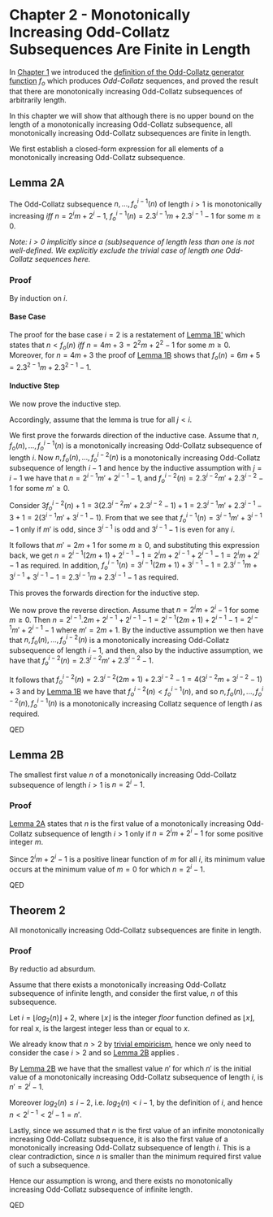 # Chapter 2 - Monotonically Increasing Odd-Collatz Subsequences Are Finite in Length

In [Chapter 1](Chapter-1-Unbounded-Length-Increasing-Odd-Collatz-Sequences.md) we introduced the [definition of the Odd-Collatz generator function](Chapter-1-Unbounded-Length-Increasing-Odd-Collatz-Sequences.md#definition-1a) $`f_o`$ which produces _Odd-Collatz_ sequences, and proved the result that there are monotonically increasing Odd-Collatz subsequences of arbitrarily length.

In this chapter we will show that although there is no upper bound on the length of a monotonically increasing Odd-Collatz subsequence, all monotonically increasing Odd-Collatz subsequences are finite in length.

We first establish a closed-form expression for all elements of a monotonically increasing Odd-Collatz subsequence.

## Lemma 2A

The Odd-Collatz subsequence $`n, \dots, f_o^{i-1}(n)`$  of length $`i > 1`$ is monotonically increasing *iff* $`n = 2^{i}m + 2^{i} - 1`$, $`f_o^{i-1}(n) = 2.3^{i-1}m + 2.3^{i-1} - 1`$ for some $`m \geq 0`$.

*Note: $`i > 0`$ implicitly since a (sub)sequence of length less than one is not well-defined. We explicitly exclude the trivial case of length one Odd-Collatz sequences here.*

### Proof

By induction on $`i`$.

#### Base Case

The proof for the base case $`i = 2`$ is a restatement of [Lemma 1B'](Chapter-1-Unbounded-Length-Increasing-Odd-Collatz-Sequences.md#lemma-1b-1') which states that $`n < f_o(n)`$ *iff* $`n = 4m+3 = 2^{2}m + 2^{2} - 1`$ for some $`m \geq 0`$. Moreover, for $`n = 4m+3`$ the proof of [Lemma 1B](Chapter-1-Unbounded-Length-Increasing-Odd-Collatz-Sequences.md#lemma-1b') shows that $`f_o(n) = 6m+5 = 2.3^{2-1}m + 2.3^{2-1} - 1`$.

#### Inductive Step

We now prove the inductive step. 

Accordingly, assume that the lemma is true for all $`j < i`$.

We first prove the forwards direction of the inductive case. Assume that $`n, f_o(n), \dots, f_o^{i-1}(n)`$ is a monotonically increasing Odd-Collatz subsequence of length $`i`$. Now $`n, f_o(n), \dots, f_o^{i-2}(n)`$ is a monotonically increasing Odd-Collatz subsequence of length $`i-1`$ and hence by the inductive assumption with $`j = i-1`$ we have that $`n = 2^{i-1}m' + 2^{i-1} - 1`$, and $`f_o^{i-2}(n) = 2.3^{i-2}m' + 2.3^{i-2} - 1`$ for some $`m' \geq 0`$.

Consider $`3f_o^{i-2}(n) + 1 = 3(2.3^{i-2}m' + 2.3^{i-2} - 1) + 1 = 2.3^{i-1}m' + 2.3^{i-1} - 3 + 1 = 2(3^{i-1}m' + 3^{i-1} - 1)`$. From that we see that $`f_o^{i-1}(n) = 3^{i-1}m' + 3^{i-1} - 1`$ only if $`m'`$ is odd, since $`3^{i-1}`$ is odd and $`3^{i-1} - 1`$ is even for any $`i`$.

It follows that $`m' = 2m+1`$ for some $`m \geq 0`$, and substituting this expression back, we get $`n = 2^{i-1}(2m+1) + 2^{i-1} - 1 = 2^{i}m + 2^{i-1} + 2^{i-1} - 1 = 2^{i}m + 2^{i} - 1`$ as required. In addition, $`f_o^{i-1}(n) = 3^{i-1}(2m+1) + 3^{i-1} - 1 = 2.3^{i-1}m + 3^{i-1} + 3^{i-1} - 1 = 2.3^{i-1}m + 2.3^{i-1} - 1`$ as required.

This proves the forwards direction for the inductive step.

We now prove the reverse direction. Assume that $`n = 2^{i}m + 2^{i} - 1`$ for some $`m \geq 0`$. Then $`n = 2^{i-1}.2m + 2^{i-1} + 2^{i-1} - 1 = 2^{i-1}(2m+1) + 2^{i-1} - 1 = 2^{i-1}m' + 2^{i-1} - 1`$ where $`m' = 2m+1`$. By the inductive assumption we then have that $`n, f_o(n), \dots, f_o^{i-2}(n)`$ is a monotonically increasing Odd-Collatz subsequence of length $`i-1`$, and then, also by the inductive assumption, we have that $`f_o^{i-2}(n) = 2.3^{i-2}m' + 2.3^{i-2} - 1`$.

It follows that $`f_o^{i-2}(n) = 2.3^{i-2}(2m+1) + 2.3^{i-2} - 1 = 4(3^{i-2}m + 3^{i-2} - 1) + 3`$ and by [Lemma 1B](Chapter-1-Unbounded-Length-Increasing-Odd-Collatz-Sequences.md#lemma-1b) we have that $`f_o^{i-2}(n) < f_o^{i-1}(n)`$, and so $`n, f_o(n), \dots, f_o^{i-2}(n), f_o^{i-1}(n)`$ is a monotonically increasing Collatz sequence of length $`i`$ as required.

QED

## Lemma 2B

The smallest first value $`n`$ of a monotonically increasing Odd-Collatz subsequence of length $`i > 1`$ is $`n = 2^i - 1`$.

### Proof

[Lemma 2A](#lemma-2a) states that $`n`$ is the first value of a monotonically increasing Odd-Collatz subsequence of length $`i > 1`$ only if $`n = 2^{i}m + 2^{i} - 1`$ for some positive integer $`m`$.

Since $`2^{i}m + 2^{i} - 1`$ is a positive linear function of $`m`$ for all $`i`$, its minimum value occurs at the minimum value of $`m = 0`$ for which $`n = 2^{i} - 1`$.

QED

## Theorem 2

All monotonically increasing Odd-Collatz subsequences are finite in length.

### Proof

By reductio ad absurdum.

Assume that there exists a monotonically increasing Odd-Collatz subsequence of infinite length, and consider the first value, $`n`$ of this subsequence.

Let $`i = \lfloor log_2(n) \rfloor + 2`$, where $`\lfloor x \rfloor`$ is the integer *floor* function defined as $`\lfloor x \rfloor`$, for real x, is the largest integer less than or equal to $`x`$.

We already know that $`n > 2`$ by [trivial empiricism](Chapter-1-Unbounded-Length-Increasing-Odd-Collatz-Sequences.md#definition-1a), hence we only need to consider the case $`i > 2`$ and so [Lemma 2B](#lemma-2b) applies .

By [Lemma 2B](#lemma-2b) we have that the smallest value $`n'`$ for which $`n'`$ is the initial value of a monotonically increasing Odd-Collatz subsequence of length $`i`$, is $`n' = 2^{i} - 1`$.

Moreover $`log_2(n) \leq i-2`$, i.e. $`log_2(n) < i-1`$, by the definition of $`i`$, and hence $`n < 2^{i-1} < 2^i - 1 = n'`$.

Lastly, since we assumed that $`n`$ is the first value of an infinite monotonically increasing Odd-Collatz subsequence, it is also the first value of a monotonically increasing Odd-Collatz subsequence of length $`i`$. This is a clear contradiction, since $`n`$ is smaller than the minimum required first value of such a subsequence.

Hence our assumption is wrong, and there exists no monotonically increasing Odd-Collatz subsequence of infinite length.

QED
